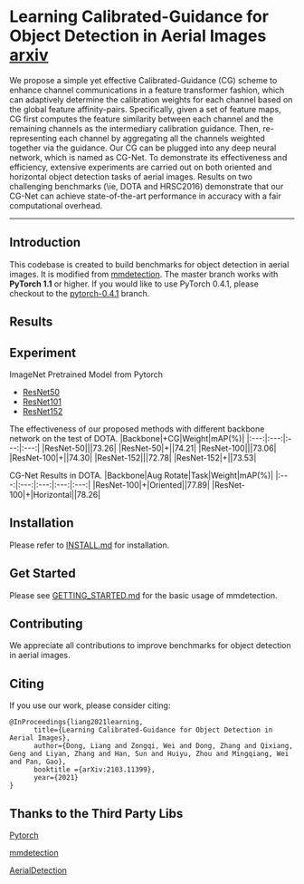 
# Learning Calibrated-Guidance for Object Detection in Aerial Images [arxiv](https://arxiv.org/abs/2103.11399)

We propose a simple yet effective Calibrated-Guidance (CG) scheme to enhance channel communications in a feature transformer fashion, which can adaptively determine the calibration weights for each channel based on the global feature affinity-pairs. Specifically, given a set of feature maps, CG first computes the feature similarity between each channel and the remaining channels as the intermediary calibration guidance. Then, re-representing each channel by aggregating all the channels weighted together via the guidance. Our CG can be plugged into any deep neural network, which is named as CG-Net. To demonstrate its effectiveness and efficiency, extensive experiments are carried out on both oriented and horizontal object detection tasks of aerial images. Results on two challenging benchmarks (\ie, DOTA and HRSC2016) demonstrate that our CG-Net can achieve state-of-the-art performance in accuracy with a fair computational overhead.

****

## Introduction
This codebase is created to build benchmarks for object detection in aerial images.
It is modified from [mmdetection](https://github.com/open-mmlab/mmdetection).
The master branch works with **PyTorch 1.1** or higher. If you would like to use PyTorch 0.4.1,
please checkout to the [pytorch-0.4.1](https://github.com/open-mmlab/mmdetection/tree/pytorch-0.4.1) branch.

## Results


## Experiment

ImageNet Pretrained Model from Pytorch
- [ResNet50](https://drive.google.com/file/d/1mQ9S0FzFpPHnocktH0DGVysufGt4tH0M/view?usp=sharing)
- [ResNet101](https://drive.google.com/file/d/1qlVf58T0fY4dddKst5i7-CL3DXhBi3Mp/view?usp=sharing)
- [ResNet152](https://drive.google.com/file/d/1y08s30DdWUyaFU89vEpospMi8TjqrJIz/view?usp=sharing)

The effectiveness of our proposed methods with different backbone network on the test of DOTA.
|Backbone|+CG|Weight|mAP(%)|
|:---:|:---:|:---:|:---:|
|ResNet-50|||73.26|
|ResNet-50|+||74.21|
|ResNet-100|||73.06|
|ResNet-100|+||74.30|
|ResNet-152|||72.78|
|ResNet-152|+||73.53|

CG-Net Results in DOTA.
|Backbone|Aug Rotate|Task|Weight|mAP(%)|
|:---:|:---:|:---:|:---:|:---:|
|ResNet-100|+|Oriented||77.89|
|ResNet-100|+|Horizontal||78.26|

## Installation

Please refer to [INSTALL.md](INSTALL.md) for installation.

    
## Get Started

Please see [GETTING_STARTED.md](GETTING_STARTED.md) for the basic usage of mmdetection.

## Contributing

We appreciate all contributions to improve benchmarks for object detection in aerial images. 


## Citing

If you use our work, please consider citing:

```
@InProceedings{liang2021learning,
      title={Learning Calibrated-Guidance for Object Detection in Aerial Images}, 
      author={Dong, Liang and Zongqi, Wei and Dong, Zhang and Qixiang, Geng and Liyan, Zhang and Han, Sun and Huiyu, Zhou and Mingqiang, Wei and Pan, Gao},
      booktitle ={arXiv:2103.11399},
      year={2021}
}
```

## Thanks to the Third Party Libs

[Pytorch](https://pytorch.org/)

[mmdetection](https://github.com/open-mmlab/mmdetection)

[AerialDetection](https://github.com/dingjiansw101/AerialDetection)
